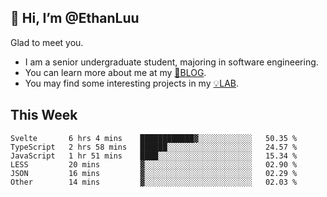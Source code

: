 ## 👋 Hi, I’m @EthanLuu

Glad to meet you.

- I am a senior undergraduate student, majoring in software engineering.
- You can learn more about me at my [📝BLOG](https://blog.ethanloo.cn).
- You may find some interesting projects in my [💡LAB](https://lab.ethanloo.cn).

## This Week
<!--START_SECTION:waka-->

```text
Svelte       6 hrs 4 mins    ████████████▓░░░░░░░░░░░░   50.35 %
TypeScript   2 hrs 58 mins   ██████░░░░░░░░░░░░░░░░░░░   24.57 %
JavaScript   1 hr 51 mins    ████░░░░░░░░░░░░░░░░░░░░░   15.34 %
LESS         20 mins         ▓░░░░░░░░░░░░░░░░░░░░░░░░   02.90 %
JSON         16 mins         ▓░░░░░░░░░░░░░░░░░░░░░░░░   02.29 %
Other        14 mins         ▓░░░░░░░░░░░░░░░░░░░░░░░░   02.03 %
```

<!--END_SECTION:waka-->
